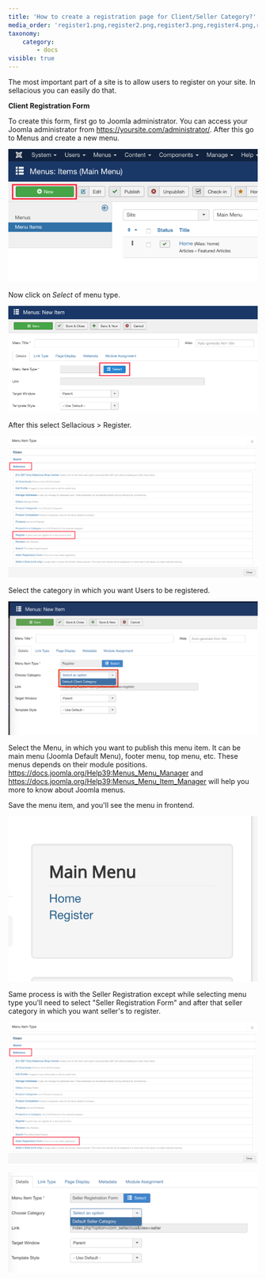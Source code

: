 ```yaml
---
title: 'How to create a registration page for Client/Seller Category?'
media_order: 'register1.png,register2.png,register3.png,register4.png,register5.png,Screen Shot 2019-01-11 at 5.07.19 PM.png,register6.png,register7.png'
taxonomy:
    category:
        - docs
visible: true
---
```


The most important part of a site is to allow users to register on your site. In sellacious you can easily do that.

**Client Registration Form**

To create this form, first go to Joomla administrator. You can access your Joomla administrator from https://yoursite.com/administrator/. After this go to Menus and create a new menu.

![](register1.png)

Now click on _Select_ of menu type.

![](register2.png)

After this select Sellacious > Register.

![](register3.png)

Select the category in which you want Users to be registered.

![](register4.png)

Select the Menu, in which you want to publish this menu item. It can be main menu (Joomla Default Menu), footer menu, top menu, etc. These menus depends on their module positions. https://docs.joomla.org/Help39:Menus_Menu_Manager and https://docs.joomla.org/Help39:Menus_Menu_Item_Manager will help you more to know about Joomla menus.

Save the menu item, and you'll see the menu in frontend.

![](register5.png)

Same process is with the Seller Registration except while selecting menu type you'll need to select "Seller Registration Form" and after that seller category in which you want seller's to register.

![](register6.png)

![](register7.png)